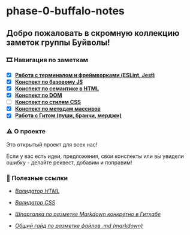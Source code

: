 # phase-0-buffalo-notes

## Добро пожаловать в скромную коллекцию заметок группы Буйволы!

### 🎞 Навигация по заметкам

- [x] [**Работа с терминалом и фреймворками (ESLint, Jest)**](notes/terminal.md)
- [x] [**Конспект по базовому JS**](notes/js-base.md)
- [x] [**Конспект по семантике в HTML**](notes/html-semantics.md)
- [x] [**Конспект по DOM**](notes/dom.md)
- [ ] [**Конспект по стилям CSS**](notes/css-styles.md)
- [x] [**Конспект по методам массивов**](/notes/array-methods.md)
- [x] [**Работа с Гитом (пуши, бранчи, мерджи)**](/notes/git.md)

### ⚠️ О проекте

Это открытый проект для всех нас!

Eсли у вас есть идеи, предложения, свои конспекты или вы увидели ошибку - делайте реквест, добавим и поправим!

### 📌 Полезные ссылки

- [*Валидатор HTML*](https://validator.w3.org/#validate_by_input)
- [*Валидатор CSS*](https://jigsaw.w3.org/css-validator/#validate_by_input)

- [*Шпаргалка по разметке Markdown конкретно в Гитхабе*](https://gist.github.com/fomvasss/8dd8cd7f88c67a4e3727f9d39224a84c)
- [*Общий гайд по разметке файлов .md (markdown)*](https://wiki.miem.hse.ru/docs/miem-digital/wiki/markdown)

